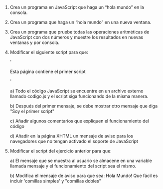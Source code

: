1. Crea un programa en JavaScript que haga un “hola mundo” en la consola.

2. Crea un programa que haga un “hola mundo” en una nueva ventana.

3. Crea un programa que pruebe todas las operaciones aritméticas de JavaScript
   con dos números y muestre los resultados en nuevas ventanas y por consola.

4. Modificar el siguiente script para que:

   '<!DOCTYPE html PUBLIC "-//W3C//DTD XHTML 1.0 Transitional//EN"
   "http://www.w3.org/TR/xhtml1/DTD/xhtml1-transitional.dtd">
   <html xmlns="http://www.w3.org/1999/xhtml">
   <head>
   <meta http-equiv="Content-Type" content="text/html; charset=iso-8859-1" />
   <title>El primer script</title>

   <script type="text/javascript">
   console.log("Hola Mundo!");
   </script>
   </head>

   <body>
   <p>Esta página contiene el primer script</p>
   </body>
   </html>'

   a) Todo el código JavaScript se encuentre en un archivo externo
      llamado codigo.js y el script siga funcionando de la misma manera.

   b) Después del primer mensaje,
      se debe mostrar otro mensaje que diga "Soy el primer script"

   c) Añadir algunos comentarios que expliquen el funcionamiento del código

   d) Añadir en la página XHTML un mensaje de aviso para los navegadores
      que no tengan activado el soporte de JavaScript

5. Modificar el script del ejercicio anterior para que:

   a) El mensaje que se muestra al usuario se almacene
      en una variable llamada mensaje y el funcionamiento del script sea el mismo.

   b) Modifica el mensaje de aviso para que sea:
      Hola Mundo! Que fácil es incluir 'comillas simples' y "comillas dobles"